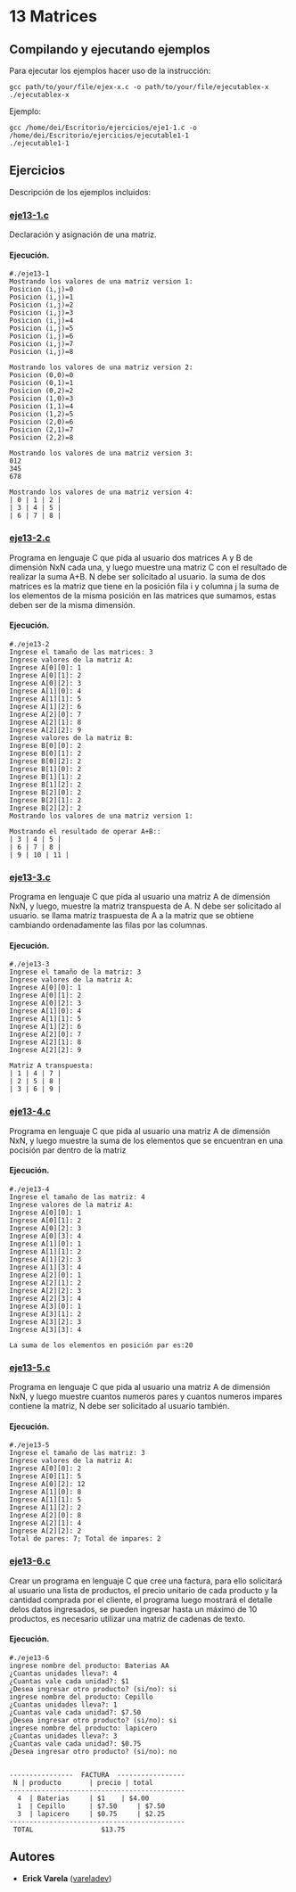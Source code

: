 # 13 Matrices

## Compilando y ejecutando ejemplos

Para ejecutar los ejemplos hacer uso de la instrucción:

```
gcc path/to/your/file/ejex-x.c -o path/to/your/file/ejecutablex-x
./ejecutablex-x
```

Ejemplo:

```
gcc /home/dei/Escritorio/ejercicios/eje1-1.c -o /home/dei/Escritorio/ejercicios/ejecutable1-1
./ejecutable1-1
```

## Ejercicios

Descripción de los ejemplos incluidos:

### [eje13-1.c](eje13-1.c)

Declaración y asignación de una matriz.

#### Ejecución.

```
#./eje13-1
Mostrando los valores de una matriz version 1:
Posicion (i,j)=0
Posicion (i,j)=1
Posicion (i,j)=2
Posicion (i,j)=3
Posicion (i,j)=4
Posicion (i,j)=5
Posicion (i,j)=6
Posicion (i,j)=7
Posicion (i,j)=8

Mostrando los valores de una matriz version 2:
Posicion (0,0)=0
Posicion (0,1)=1
Posicion (0,2)=2
Posicion (1,0)=3
Posicion (1,1)=4
Posicion (1,2)=5
Posicion (2,0)=6
Posicion (2,1)=7
Posicion (2,2)=8

Mostrando los valores de una matriz version 3:
012
345
678

Mostrando los valores de una matriz version 4:
| 0 | 1 | 2 |
| 3 | 4 | 5 |
| 6 | 7 | 8 |
```

### [eje13-2.c](eje13-2.c)

Programa en lenguaje C que pida al usuario dos matrices A y B de dimensión NxN cada una, y luego muestre una matriz C con el resultado de realizar la suma A+B. N debe ser solicitado al usuario. la suma de dos matrices es la matriz que tiene en la posición fila i y columna j la suma de los elementos  de la misma posición en las matrices que sumamos, estas deben ser de la misma dimensión.

#### Ejecución.

```
#./eje13-2
Ingrese el tamaño de las matrices: 3
Ingrese valores de la matriz A:
Ingrese A[0][0]: 1
Ingrese A[0][1]: 2
Ingrese A[0][2]: 3
Ingrese A[1][0]: 4
Ingrese A[1][1]: 5
Ingrese A[1][2]: 6
Ingrese A[2][0]: 7
Ingrese A[2][1]: 8
Ingrese A[2][2]: 9
Ingrese valores de la matriz B:
Ingrese B[0][0]: 2
Ingrese B[0][1]: 2
Ingrese B[0][2]: 2
Ingrese B[1][0]: 2
Ingrese B[1][1]: 2
Ingrese B[1][2]: 2
Ingrese B[2][0]: 2
Ingrese B[2][1]: 2
Ingrese B[2][2]: 2
Mostrando los valores de una matriz version 1:

Mostrando el resultado de operar A+B::
| 3 | 4 | 5 |
| 6 | 7 | 8 |
| 9 | 10 | 11 |
```

### [eje13-3.c](eje13-3.c)

Programa en lenguaje C que pida al usuario una matriz A de dimensión NxN, y luego, muestre la matriz transpuesta de A. N debe ser solicitado al usuario. se llama matriz traspuesta de A a la matriz que se obtiene cambiando ordenadamente las filas por las columnas.

#### Ejecución.

```
#./eje13-3
Ingrese el tamaño de la matriz: 3
Ingrese valores de la matriz A:
Ingrese A[0][0]: 1
Ingrese A[0][1]: 2
Ingrese A[0][2]: 3
Ingrese A[1][0]: 4
Ingrese A[1][1]: 5
Ingrese A[1][2]: 6
Ingrese A[2][0]: 7
Ingrese A[2][1]: 8
Ingrese A[2][2]: 9

Matriz A transpuesta:
| 1 | 4 | 7 |
| 2 | 5 | 8 |
| 3 | 6 | 9 |
```

### [eje13-4.c](eje13-4.c)

Programa en lenguaje C que pida al usuario una matriz A de dimensión NxN, y luego muestre la suma de los elementos que se encuentran en una pocisión par dentro de la matriz

#### Ejecución.

```
#./eje13-4
Ingrese el tamaño de las matriz: 4
Ingrese valores de la matriz A:
Ingrese A[0][0]: 1
Ingrese A[0][1]: 2
Ingrese A[0][2]: 3
Ingrese A[0][3]: 4
Ingrese A[1][0]: 1
Ingrese A[1][1]: 2
Ingrese A[1][2]: 3
Ingrese A[1][3]: 4
Ingrese A[2][0]: 1
Ingrese A[2][1]: 2
Ingrese A[2][2]: 3
Ingrese A[2][3]: 4
Ingrese A[3][0]: 1
Ingrese A[3][1]: 2
Ingrese A[3][2]: 3
Ingrese A[3][3]: 4

La suma de los elementos en posición par es:20
```

### [eje13-5.c](eje13-5.c)

Programa en lenguaje C que pida al usuario una matriz A de dimensión NxN, y luego muestre cuantos numeros pares y cuantos numeros impares contiene la matriz, N debe ser solicitado al usuario también.

#### Ejecución.

```
#./eje13-5
Ingrese el tamaño de las matriz: 3
Ingrese valores de la matriz A:
Ingrese A[0][0]: 2
Ingrese A[0][1]: 5
Ingrese A[0][2]: 12
Ingrese A[1][0]: 8
Ingrese A[1][1]: 5
Ingrese A[1][2]: 2
Ingrese A[2][0]: 8
Ingrese A[2][1]: 4
Ingrese A[2][2]: 2
Total de pares: 7; Total de impares: 2
```

### [eje13-6.c](eje13-6.c)

Crear un programa en lenguaje C que cree una factura, para ello solicitará al usuario una lista de productos, el precio unitario de cada producto y la cantidad comprada por el cliente, el programa luego mostrará el detalle delos datos ingresados, se pueden ingresar hasta un máximo de 10 productos, es necesario utilizar una matriz de cadenas de texto.

#### Ejecución.

```
#./eje13-6
ingrese nombre del producto: Baterias AA
¿Cuantas unidades lleva?: 4
¿Cuantas vale cada unidad?: $1 
¿Desea ingresar otro producto? (si/no): si
ingrese nombre del producto: Cepillo
¿Cuantas unidades lleva?: 1
¿Cuantas vale cada unidad?: $7.50
¿Desea ingresar otro producto? (si/no): si
ingrese nombre del producto: lapicero
¿Cuantas unidades lleva?: 3
¿Cuantas vale cada unidad?: $0.75
¿Desea ingresar otro producto? (si/no): no


----------------  FACTURA  -----------------
 N | producto		| precio | total
--------------------------------------------
  4  | Baterias		| $1 	| $4.00	
  1  | Cepillo		| $7.50 	| $7.50	
  3  | lapicero		| $0.75 	| $2.25	
--------------------------------------------
 TOTAL				   $13.75
```

## Autores

* **Erick Varela** ([vareladev](https://github.com/vareladev/))
